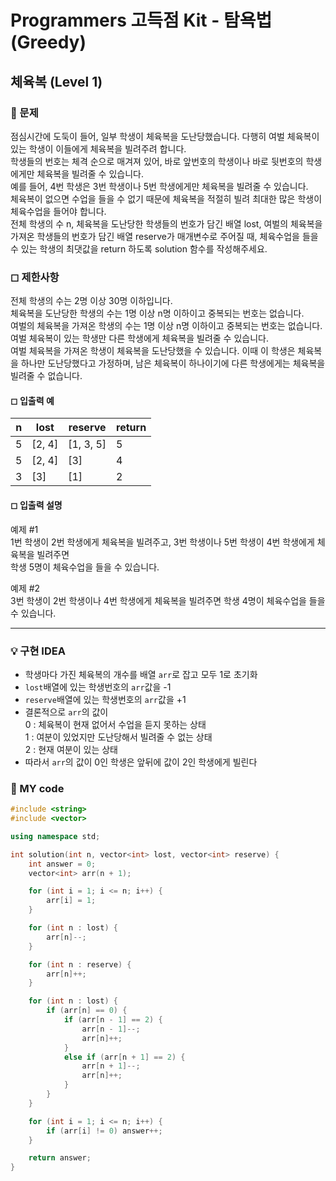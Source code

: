 # Programmers 고득점 Kit - 탐욕법(Greedy)

## 체육복 (Level 1)

### 🌴 문제

점심시간에 도둑이 들어, 일부 학생이 체육복을 도난당했습니다. 다행히 여벌 체육복이 있는 학생이 이들에게 체육복을 빌려주려 합니다.<br>
학생들의 번호는 체격 순으로 매겨져 있어, 바로 앞번호의 학생이나 바로 뒷번호의 학생에게만 체육복을 빌려줄 수 있습니다.<br>
예를 들어, 4번 학생은 3번 학생이나 5번 학생에게만 체육복을 빌려줄 수 있습니다.<br>
체육복이 없으면 수업을 들을 수 없기 때문에 체육복을 적절히 빌려 최대한 많은 학생이 체육수업을 들어야 합니다.<br>
전체 학생의 수 n, 체육복을 도난당한 학생들의 번호가 담긴 배열 lost, 여벌의 체육복을 가져온 학생들의 번호가 담긴 배열 reserve가 매개변수로 주어질 때,
체육수업을 들을 수 있는 학생의 최댓값을 return 하도록 solution 함수를 작성해주세요.

### ◻ 제한사항

전체 학생의 수는 2명 이상 30명 이하입니다.<br>
체육복을 도난당한 학생의 수는 1명 이상 n명 이하이고 중복되는 번호는 없습니다.<br>
여벌의 체육복을 가져온 학생의 수는 1명 이상 n명 이하이고 중복되는 번호는 없습니다.<br>
여벌 체육복이 있는 학생만 다른 학생에게 체육복을 빌려줄 수 있습니다.<br>
여벌 체육복을 가져온 학생이 체육복을 도난당했을 수 있습니다. 이때 이 학생은 체육복을 하나만 도난당했다고 가정하며, 남은 체육복이 하나이기에 다른 학생에게는 체육복을 빌려줄 수 없습니다.

#### ◻ 입출력 예

| n   | lost   | reserve   | return |
| --- | ------ | --------- | ------ |
| 5   | [2, 4] | [1, 3, 5] | 5      |
| 5   | [2, 4] | [3]       | 4      |
| 3   | [3]    | [1]       | 2      |

#### ◻ 입출력 설명

예제 #1<br>
1번 학생이 2번 학생에게 체육복을 빌려주고, 3번 학생이나 5번 학생이 4번 학생에게 체육복을 빌려주면<br>
학생 5명이 체육수업을 들을 수 있습니다.<br>

예제 #2<br>
3번 학생이 2번 학생이나 4번 학생에게 체육복을 빌려주면 학생 4명이 체육수업을 들을 수 있습니다.

---

### 💡 구현 IDEA

- 학생마다 가진 체육복의 개수를 배열 `arr`로 잡고 모두 1로 초기화
- `lost`배열에 있는 학생번호의 `arr`값을 -1
- `reserve`배열에 있는 학생번호의 `arr`값을 +1
- 결론적으로 `arr`의 값이<br>
  0 : 체육복이 현재 없어서 수업을 듣지 못하는 상태<br>
  1 : 여분이 있었지만 도난당해서 빌려줄 수 없는 상태<br>
  2 : 현재 여분이 있는 상태
- 따라서 `arr`의 값이 0인 학생은 앞뒤에 값이 2인 학생에게 빌린다

### 🤠 MY code

```c++
#include <string>
#include <vector>

using namespace std;

int solution(int n, vector<int> lost, vector<int> reserve) {
    int answer = 0;
    vector<int> arr(n + 1);

    for (int i = 1; i <= n; i++) {
        arr[i] = 1;
    }

    for (int n : lost) {
        arr[n]--;
    }

    for (int n : reserve) {
        arr[n]++;
    }

    for (int n : lost) {
        if (arr[n] == 0) {
            if (arr[n - 1] == 2) {
                arr[n - 1]--;
                arr[n]++;
            }
            else if (arr[n + 1] == 2) {
                arr[n + 1]--;
                arr[n]++;
            }
        }
    }

    for (int i = 1; i <= n; i++) {
        if (arr[i] != 0) answer++;
    }

    return answer;
}
```
